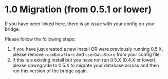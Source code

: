 # 1.0 Migration (from 0.5.1 or lower)

If you have been linked here, there is an issue with your config on your bridge.

Please follow the following steps:

1. If you have just created a new install OR were previously running 0.5.X,
   please remove `roomDataStore` and `userDataStore` from your config file.
2. If this is a existing install but you have not run 0.5.X (0.4.X or lower),
   please downgrade to 0.5.X to migrate your database across and then run
   this version of the bridge again.
